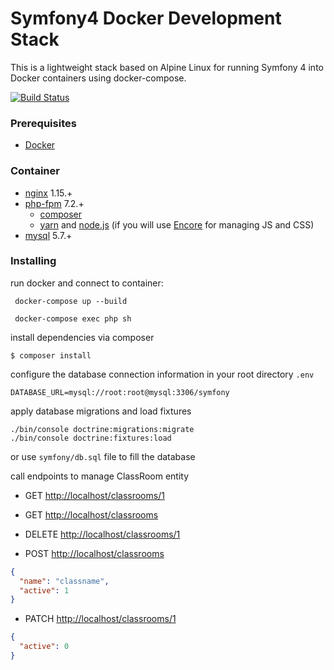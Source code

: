 # Symfony4 Docker Development Stack
This is a lightweight stack based on Alpine Linux for running Symfony 4 into Docker containers using docker-compose. 

[![Build Status](https://travis-ci.org/coloso/symfony-docker.svg?branch=master)](https://travis-ci.org/coloso/symfony-docker)
### Prerequisites
* [Docker](https://www.docker.com/)

### Container
 - [nginx](https://hub.docker.com/_/nginx/) 1.15.+
 - [php-fpm](https://hub.docker.com/_/php/) 7.2.+
    - [composer](https://getcomposer.org/) 
    - [yarn](https://yarnpkg.com/lang/en/) and [node.js](https://nodejs.org/en/) (if you will use [Encore](https://symfony.com/doc/current/frontend/encore/installation.html) for managing JS and CSS)
- [mysql](https://hub.docker.com/_/mysql/) 5.7.+

### Installing

run docker and connect to container:
```
 docker-compose up --build
```
```
 docker-compose exec php sh
```

install dependencies via composer
```
$ composer install
```

configure the database connection information in your root directory `.env` 
```
DATABASE_URL=mysql://root:root@mysql:3306/symfony
```

apply database migrations and load fixtures
```
./bin/console doctrine:migrations:migrate
./bin/console doctrine:fixtures:load
```
or use `symfony/db.sql` file to fill the database 

call endpoints to manage ClassRoom entity
- GET [http://localhost/classrooms/1](http://localhost/classrooms/1)
- GET [http://localhost/classrooms](http://localhost/classrooms)

- DELETE [http://localhost/classrooms/1](http://localhost/classrooms/1)

- POST [http://localhost/classrooms](http://localhost/classroom)
```json
{
  "name": "classname",
  "active": 1
}
``` 


- PATCH [http://localhost/classrooms/1](http://localhost/classroom/1)
```json
{
  "active": 0
}
``` 

